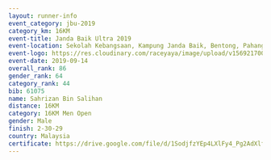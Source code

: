 ```yaml
---
layout: runner-info 
event_category: jbu-2019 
category_km: 16KM 
event-title: Janda Baik Ultra 2019
event-location: Sekolah Kebangsaan, Kampung Janda Baik, Bentong, Pahang, Malaysia 
event-logo: https://res.cloudinary.com/raceyaya/image/upload/v1569217009/logo/janda-baik_vch1pc.jpg 
event-date: 2019-09-14 
overall_rank: 86
gender_rank: 64
category_rank: 44
bib: 61075
name: Sahrizan Bin Salihan
distance: 16KM
category: 16KM Men Open
gender: Male
finish: 2-30-29
country: Malaysia
certificate: https://drive.google.com/file/d/1SodjfzYEp4LXlFy4_Pg2AdXlfAY0Iv-g/view?usp=sharing
---
```

